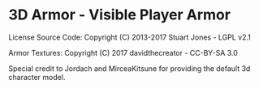 3D Armor - Visible Player Armor
===============================

License Source Code: Copyright (C) 2013-2017 Stuart Jones - LGPL v2.1

Armor Textures: Copyright (C) 2017 davidthecreator - CC-BY-SA 3.0

Special credit to Jordach and MirceaKitsune for providing the default 3d character model.

